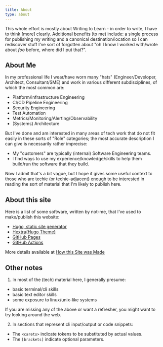 ```yaml
---
title: About
type: about
---
```


This whole effort is mostly about Writing to Learn - in order to write, I have to think [more] clearly. Additional benefits (to me) include: a single process for publishing my writing and a canonical destination/location so I can rediscover stuff I've sort of forgotten about "oh I know I worked with/wrote about _foo_ before, where did I put that?".

## About Me

In my professional life I wear/have worn many "hats" (Engineer/Developer, Architect, Consultant/SME) and work in various different subdisciplines, of which the most common are:

* Platform/Infrastructure Engineering
* CI/CD Pipeline Engineering
* Security Engineering
* Test Automation
* Metrics/Monitoring/Alerting/Observability
* (Systems) Architecture

But I've done and am interested in many areas of tech work that do not fit easily in these sorts of "Role" categories; the most accurate description I can give is necessarily rather imprecise:
* My "customers" are typically (internal) Software Engineering teams.
* I find ways to use my experience/knowledge/skills to help them build/run the software that they build.

Now I admit that's a bit vague, but I hope it gives some useful context to those who are techie (or techie-adjacent) enough to be interested in reading the sort of material that I'm likely to publish here.

## About this site

Here is a list of some software, written by not-me, that I've used to make/publish this website:

* [Hugo, static site generator](https://gohugo.io/)
* [Hextra(Hugo Theme)](https://imfing.github.io/hextra)
* [GitHub Pages](https://docs.github.com/en/pages)
* [GitHub Actions](https://docs.github.com/en/actions)

More details available at [How this Site was Made](../articles/this-site.md)

## Other notes

1. In most of the (tech) material here, I generally presume:

  - basic terminal/cli skills
  - basic text editor skills
  - some exposure to linux/unix-like systems

  If you are missing any of the above or want a refresher, you might want to try looking around the web.

  <!-- TODO: list some intro to linux/cli tutorials on the web -->

2. In sections that represent cli input/output or code snippets:

  - The `<carets>` indicate tokens to be substituted by actual values.
  - The `[brackets]` indicate optional parameters.
